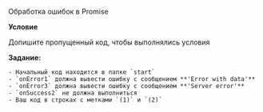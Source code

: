 Обработка ошибок в Promise

**Условие**

Допишите пропущенный код, чтобы выполнялись условия

**Задание:**

    - Начальный код находится в папке `start`
    - `onError1` должна вывести ошибку с сообщением **'Error with data'**
    - `onError3` должна вывести ошибку с сообщением **'Server error'**
    - `onSuccess2` не должна выполниться
    - Ваш код в строках с метками `(1)` и `(2)`
